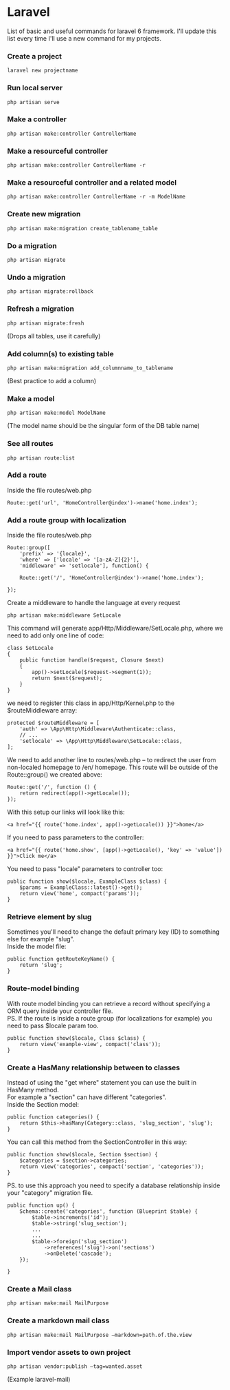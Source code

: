 # Laravel 
List of basic and useful commands for laravel 6 framework.
I'll update this list every time I'll use a new command for my projects.

### Create a project
```
laravel new projectname
```

### Run local server
```
php artisan serve
```

### Make a controller
```
php artisan make:controller ControllerName
```

### Make a resourceful controller
```
php artisan make:controller ControllerName -r
```

### Make a resourceful controller and a related model
```
php artisan make:controller ControllerName -r -m ModelName
```

### Create new migration
```
php artisan make:migration create_tablename_table
```

### Do a migration
```
php artisan migrate
```

### Undo a migration
```
php artisan migrate:rollback
```

### Refresh a migration
```
php artisan migrate:fresh
```
(Drops all tables, use it carefully)

### Add column(s) to existing table
```
php artisan make:migration add_columnname_to_tablename
```
(Best practice to add a column)

### Make a model
```
php artisan make:model ModelName
```
(The model name should be the singular form of the DB table name)

### See all routes
```
php artisan route:list
```

### Add a route
Inside the file routes/web.php
```
Route::get('url', 'HomeController@index')->name('home.index');
```

### Add a route group with localization
Inside the file routes/web.php
```
Route::group([
    'prefix' => '{locale}', 
    'where' => ['locale' => '[a-zA-Z]{2}'],
    'middleware' => 'setlocale'], function() {
    
    Route::get('/', 'HomeController@index')->name('home.index');
    
});
```
Create a middleware to handle the language at every request
```
php artisan make:middleware SetLocale
```
This command will generate app/Http/Middleware/SetLocale.php, where we need to add only one line of code:
```
class SetLocale
{
    public function handle($request, Closure $next)
    {
        app()->setLocale($request->segment(1));
        return $next($request);
    }
}
```
we need to register this class in app/Http/Kernel.php to the $routeMiddleware array:
```
protected $routeMiddleware = [
    'auth' => \App\Http\Middleware\Authenticate::class,
    // ...
    'setlocale' => \App\Http\Middleware\SetLocale::class,
];
```
We need to add another line to routes/web.php – to redirect the user from non-localed homepage to /en/ homepage. This route will be outside of the Route::group() we created above:
```
Route::get('/', function () {
    return redirect(app()->getLocale());
});
```
With this setup our links will look like this:
```
<a href="{{ route('home.index', app()->getLocale()) }}">home</a>
```
If you need to pass parameters to the controller:
```
<a href="{{ route('home.show', [app()->getLocale(), 'key' => 'value']) }}">Click me</a>
```
You need to pass "locale" parameters to controller too:
```
public function show($locale, ExampleClass $class) {
    $params = ExampleClass::latest()->get();
    return view('home', compact('params'));
}
```

### Retrieve element by slug
Sometimes you'll need to change the default primary key (ID) to something else for example "slug".<br>
Inside the model file:

```
public function getRouteKeyName() {
    return 'slug';
}
```
### Route-model binding
With route model binding you can retrieve a record without specifying a ORM query inside your controller file.<br>
PS. If the route is inside a route group (for localizations for example) you need to pass $locale param too.
```
public function show($locale, Class $class) {
    return view('example-view', compact('class'));
}
```
### Create a HasMany relationship between to classes
Instead of using the "get where" statement you can use the built in HasMany method.<br>
For example a "section" can have different "categories".<br>
Inside the Section model:
```
public function categories() { 
    return $this->hasMany(Category::class, 'slug_section', 'slug'); 
}  
```
You can call this method from the SectionController in this way:
```
public function show($locale, Section $section) {
    $categories = $section->categories;
    return view('categories', compact('section', 'categories'));
}
```
PS. to use this approach you need to specify a database relationship inside your "category" migration file.
```
public function up() {
    Schema::create('categories', function (Blueprint $table) {
        $table->increments('id');
        $table->string('slug_section');
        ...
        ...
        $table->foreign('slug_section')
            ->references('slug')->on('sections')
            ->onDelete('cascade');
    });

}
```

### Create a Mail class
```
php artisan make:mail MailPurpose
```

### Create a markdown mail class
```
php artisan make:mail MailPurpose —markdown=path.of.the.view
```

### Import vendor assets to own project
```
php artisan vendor:publish —tag=wanted.asset
```
(Example laravel-mail)

